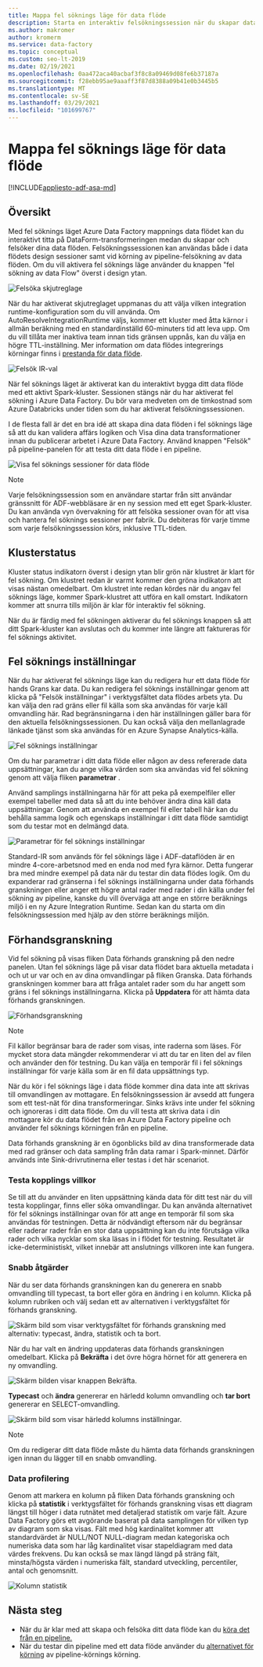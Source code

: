 ```yaml
---
title: Mappa fel söknings läge för data flöde
description: Starta en interaktiv felsökningssession när du skapar data flöden
ms.author: makromer
author: kromerm
ms.service: data-factory
ms.topic: conceptual
ms.custom: seo-lt-2019
ms.date: 02/19/2021
ms.openlocfilehash: 0aa472aca40acbaf3f8c8a09469d08fe6b37187a
ms.sourcegitcommit: f28ebb95ae9aaaff3f87d8388a09b41e0b3445b5
ms.translationtype: MT
ms.contentlocale: sv-SE
ms.lasthandoff: 03/29/2021
ms.locfileid: "101699767"
---
```

# <a name="mapping-data-flow-debug-mode"></a>Mappa fel söknings läge för data flöde

[!INCLUDE[appliesto-adf-asa-md](includes/appliesto-adf-asa-md.md)]

## <a name="overview"></a>Översikt

Med fel söknings läget Azure Data Factory mappnings data flödet kan du interaktivt titta på DataForm-transformeringen medan du skapar och felsöker dina data flöden. Felsökningssessionen kan användas både i data flödets design sessioner samt vid körning av pipeline-felsökning av data flöden. Om du vill aktivera fel söknings läge använder du knappen "fel sökning av data Flow" överst i design ytan.

![Felsöka skjutreglage](media/data-flow/debugbutton.png "Felsöka skjutreglage")

När du har aktiverat skjutreglaget uppmanas du att välja vilken integration runtime-konfiguration som du vill använda. Om AutoResolveIntegrationRuntime väljs, kommer ett kluster med åtta kärnor i allmän beräkning med en standardinställd 60-minuters tid att leva upp. Om du vill tillåta mer inaktiva team innan tids gränsen uppnås, kan du välja en högre TTL-inställning. Mer information om data flödes integrerings körningar finns i [prestanda för data flöde](concepts-data-flow-performance.md#ir).

![Felsök IR-val](media/data-flow/debug-new-1.png "Felsök IR-val")

När fel söknings läget är aktiverat kan du interaktivt bygga ditt data flöde med ett aktivt Spark-kluster. Sessionen stängs när du har aktiverat fel sökning i Azure Data Factory. Du bör vara medveten om de timkostnad som Azure Databricks under tiden som du har aktiverat felsökningssessionen.

I de flesta fall är det en bra idé att skapa dina data flöden i fel söknings läge så att du kan validera affärs logiken och Visa dina data transformationer innan du publicerar arbetet i Azure Data Factory. Använd knappen "Felsök" på pipeline-panelen för att testa ditt data flöde i en pipeline.

![Visa fel söknings sessioner för data flöde](media/iterative-development-debugging/view-dataflow-debug-sessions.png)

> [!NOTE]
> Varje felsökningssession som en användare startar från sitt användar gränssnitt för ADF-webbläsare är en ny session med ett eget Spark-kluster. Du kan använda vyn övervakning för att felsöka sessioner ovan för att visa och hantera fel söknings sessioner per fabrik. Du debiteras för varje timme som varje felsökningssession körs, inklusive TTL-tiden.

## <a name="cluster-status"></a>Klusterstatus

Kluster status indikatorn överst i design ytan blir grön när klustret är klart för fel sökning. Om klustret redan är varmt kommer den gröna indikatorn att visas nästan omedelbart. Om klustret inte redan kördes när du angav fel söknings läge, kommer Spark-klustret att utföra en kall omstart. Indikatorn kommer att snurra tills miljön är klar för interaktiv fel sökning.

När du är färdig med fel sökningen aktiverar du fel söknings knappen så att ditt Spark-kluster kan avslutas och du kommer inte längre att faktureras för fel söknings aktivitet.

## <a name="debug-settings"></a>Fel söknings inställningar

När du har aktiverat fel söknings läge kan du redigera hur ett data flöde för hands Grans kar data. Du kan redigera fel söknings inställningar genom att klicka på "Felsök inställningar" i verktygsfältet data flödes arbets yta. Du kan välja den rad gräns eller fil källa som ska användas för varje käll omvandling här. Rad begränsningarna i den här inställningen gäller bara för den aktuella felsökningssessionen. Du kan också välja den mellanlagrade länkade tjänst som ska användas för en Azure Synapse Analytics-källa. 

![Fel söknings inställningar](media/data-flow/debug-settings.png "Fel söknings inställningar")

Om du har parametrar i ditt data flöde eller någon av dess refererade data uppsättningar, kan du ange vilka värden som ska användas vid fel sökning genom att välja fliken **parametrar** .

Använd samplings inställningarna här för att peka på exempelfiler eller exempel tabeller med data så att du inte behöver ändra dina käll data uppsättningar. Genom att använda en exempel fil eller tabell här kan du behålla samma logik och egenskaps inställningar i ditt data flöde samtidigt som du testar mot en delmängd data.

![Parametrar för fel söknings inställningar](media/data-flow/debug-settings2.png "Parametrar för fel söknings inställningar")

Standard-IR som används för fel söknings läge i ADF-dataflöden är en mindre 4-core-arbetsnod med en enda nod med fyra kärnor. Detta fungerar bra med mindre exempel på data när du testar din data flödes logik. Om du expanderar rad gränserna i fel söknings inställningarna under data förhands granskningen eller anger ett högre antal rader med rader i din källa under fel sökning av pipeline, kanske du vill överväga att ange en större beräknings miljö i en ny Azure Integration Runtime. Sedan kan du starta om din felsökningssession med hjälp av den större beräknings miljön.

## <a name="data-preview"></a>Förhandsgranskning

Vid fel sökning på visas fliken Data förhands granskning på den nedre panelen. Utan fel söknings läge på visar data flödet bara aktuella metadata i och ut ur var och en av dina omvandlingar på fliken Granska. Data förhands granskningen kommer bara att fråga antalet rader som du har angett som gräns i fel söknings inställningarna. Klicka på **Uppdatera** för att hämta data förhands granskningen.

![Förhandsgranskning](media/data-flow/datapreview.png "Förhandsgranskning")

> [!NOTE]
> Fil källor begränsar bara de rader som visas, inte raderna som läses. För mycket stora data mängder rekommenderar vi att du tar en liten del av filen och använder den för testning. Du kan välja en temporär fil i fel söknings inställningar för varje källa som är en fil data uppsättnings typ.

När du kör i fel söknings läge i data flöde kommer dina data inte att skrivas till omvandlingen av mottagare. En felsökningssession är avsedd att fungera som ett test-nät för dina transformeringar. Sinks krävs inte under fel sökning och ignoreras i ditt data flöde. Om du vill testa att skriva data i din mottagare kör du data flödet från en Azure Data Factory pipeline och använder fel söknings körningen från en pipeline.

Data förhands granskning är en ögonblicks bild av dina transformerade data med rad gränser och data sampling från data ramar i Spark-minnet. Därför används inte Sink-drivrutinerna eller testas i det här scenariot.

### <a name="testing-join-conditions"></a>Testa kopplings villkor

Se till att du använder en liten uppsättning kända data för ditt test när du vill testa kopplingar, finns eller söka omvandlingar. Du kan använda alternativet för fel söknings inställningar ovan för att ange en temporär fil som ska användas för testningen. Detta är nödvändigt eftersom när du begränsar eller raderar rader från en stor data uppsättning kan du inte förutsäga vilka rader och vilka nycklar som ska läsas in i flödet för testning. Resultatet är icke-deterministiskt, vilket innebär att anslutnings villkoren inte kan fungera.

### <a name="quick-actions"></a>Snabb åtgärder

När du ser data förhands granskningen kan du generera en snabb omvandling till typecast, ta bort eller göra en ändring i en kolumn. Klicka på kolumn rubriken och välj sedan ett av alternativen i verktygsfältet för förhands granskning.

![Skärm bild som visar verktygsfältet för förhands granskning med alternativ: typecast, ändra, statistik och ta bort.](media/data-flow/quick-actions1.png "Snabb åtgärder")

När du har valt en ändring uppdateras data förhands granskningen omedelbart. Klicka på **Bekräfta** i det övre högra hörnet för att generera en ny omvandling.

![Skärm bilden visar knappen Bekräfta.](media/data-flow/quick-actions2.png "Snabb åtgärder")

**Typecast** och **ändra** genererar en härledd kolumn omvandling och **tar bort** genererar en SELECT-omvandling.

![Skärm bild som visar härledd kolumns inställningar.](media/data-flow/quick-actions3.png "Snabb åtgärder")

> [!NOTE]
> Om du redigerar ditt data flöde måste du hämta data förhands granskningen igen innan du lägger till en snabb omvandling.

### <a name="data-profiling"></a>Data profilering

Genom att markera en kolumn på fliken Data förhands granskning och klicka på **statistik** i verktygsfältet för förhands granskning visas ett diagram längst till höger i data rutnätet med detaljerad statistik om varje fält. Azure Data Factory görs ett avgörande baserat på data samplingen för vilken typ av diagram som ska visas. Fält med hög kardinalitet kommer att standardvärdet är NULL/NOT NULL-diagram medan kategoriska och numeriska data som har låg kardinalitet visar stapeldiagram med data värdes frekvens. Du kan också se max längd längd på sträng fält, minsta/högsta värden i numeriska fält, standard utveckling, percentiler, antal och genomsnitt.

![Kolumn statistik](media/data-flow/stats.png "Kolumn statistik")

## <a name="next-steps"></a>Nästa steg

* När du är klar med att skapa och felsöka ditt data flöde kan du [köra det från en pipeline.](control-flow-execute-data-flow-activity.md)
* När du testar din pipeline med ett data flöde använder du [alternativet för körning](iterative-development-debugging.md) av pipeline-körnings körning.
